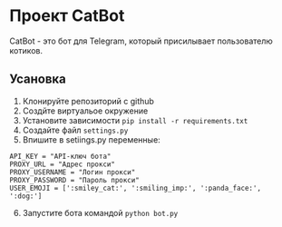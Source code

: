 # Проект CatBot

CatBot - это бот для Telegram, который присилывает пользователю котиков.

## Усановка

1. Клонируйте репозиторий с github
2. Создйте виртуальое окружение
3. Установите зависимости `pip install -r requirements.txt`
4. Создайте файл `settings.py` 
5. Впишите в setiings.py переменные:
```
API_KEY = "API-ключ бота"
PROXY_URL = "Адрес прокси"
PROXY_USERNAME = "Логин прокси"
PROXY_PASSWORD = "Пароль прокси"
USER_EMOJI = [':smiley_cat:', ':smiling_imp:', ':panda_face:', ':dog:']
```
6. Запустите бота командой `python bot.py`
